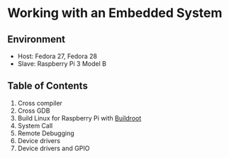# Working with an Embedded System

## Environment

-	Host: Fedora 27, Fedora 28
-	Slave: Raspberry Pi 3 Model B

## Table of Contents

1.	Cross compiler
2.	Cross GDB
3.	Build Linux for Raspberry Pi with [Buildroot](https://buildroot.org/)
4.	System Call
5.	Remote Debugging
6.	Device drivers
7.	Device drivers and GPIO
